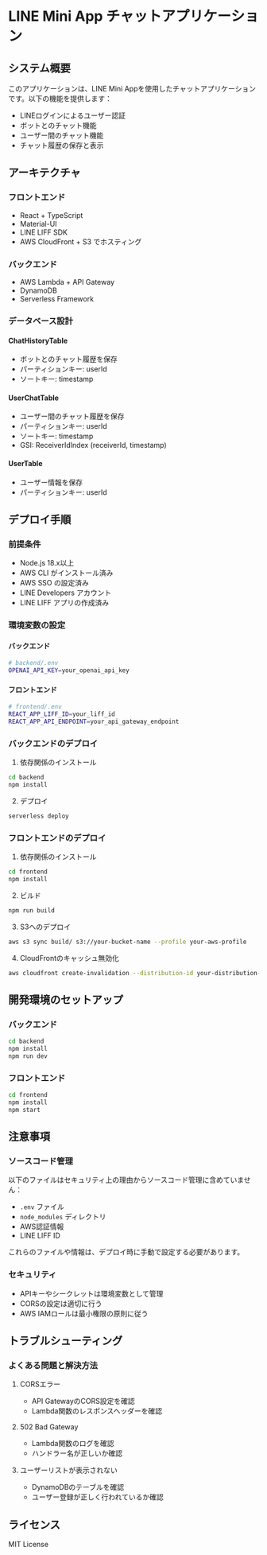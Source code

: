 # LINE Mini App チャットアプリケーション

## システム概要

このアプリケーションは、LINE Mini Appを使用したチャットアプリケーションです。以下の機能を提供します：

- LINEログインによるユーザー認証
- ボットとのチャット機能
- ユーザー間のチャット機能
- チャット履歴の保存と表示

## アーキテクチャ

### フロントエンド
- React + TypeScript
- Material-UI
- LINE LIFF SDK
- AWS CloudFront + S3 でホスティング

### バックエンド
- AWS Lambda + API Gateway
- DynamoDB
- Serverless Framework

### データベース設計

#### ChatHistoryTable
- ボットとのチャット履歴を保存
- パーティションキー: userId
- ソートキー: timestamp

#### UserChatTable
- ユーザー間のチャット履歴を保存
- パーティションキー: userId
- ソートキー: timestamp
- GSI: ReceiverIdIndex (receiverId, timestamp)

#### UserTable
- ユーザー情報を保存
- パーティションキー: userId

## デプロイ手順

### 前提条件
- Node.js 18.x以上
- AWS CLI がインストール済み
- AWS SSO の設定済み
- LINE Developers アカウント
- LINE LIFF アプリの作成済み

### 環境変数の設定

#### バックエンド
```bash
# backend/.env
OPENAI_API_KEY=your_openai_api_key
```

#### フロントエンド
```bash
# frontend/.env
REACT_APP_LIFF_ID=your_liff_id
REACT_APP_API_ENDPOINT=your_api_gateway_endpoint
```

### バックエンドのデプロイ

1. 依存関係のインストール
```bash
cd backend
npm install
```

2. デプロイ
```bash
serverless deploy
```

### フロントエンドのデプロイ

1. 依存関係のインストール
```bash
cd frontend
npm install
```

2. ビルド
```bash
npm run build
```

3. S3へのデプロイ
```bash
aws s3 sync build/ s3://your-bucket-name --profile your-aws-profile
```

4. CloudFrontのキャッシュ無効化
```bash
aws cloudfront create-invalidation --distribution-id your-distribution-id --paths "/*" --profile your-aws-profile
```

## 開発環境のセットアップ

### バックエンド
```bash
cd backend
npm install
npm run dev
```

### フロントエンド
```bash
cd frontend
npm install
npm start
```

## 注意事項

### ソースコード管理
以下のファイルはセキュリティ上の理由からソースコード管理に含めていません：

- `.env` ファイル
- `node_modules` ディレクトリ
- AWS認証情報
- LINE LIFF ID

これらのファイルや情報は、デプロイ時に手動で設定する必要があります。

### セキュリティ
- APIキーやシークレットは環境変数として管理
- CORSの設定は適切に行う
- AWS IAMロールは最小権限の原則に従う

## トラブルシューティング

### よくある問題と解決方法

1. CORSエラー
   - API GatewayのCORS設定を確認
   - Lambda関数のレスポンスヘッダーを確認

2. 502 Bad Gateway
   - Lambda関数のログを確認
   - ハンドラー名が正しいか確認

3. ユーザーリストが表示されない
   - DynamoDBのテーブルを確認
   - ユーザー登録が正しく行われているか確認

## ライセンス

MIT License